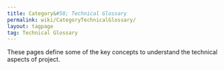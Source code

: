 ```yaml
---
title: Category&#58; Technical Glossary
permalink: wiki/CategoryTechnicalGlossary/
layout: tagpage
tag: Technical Glossary
---
```


These pages define some of the key concepts to understand the technical
aspects of project.

